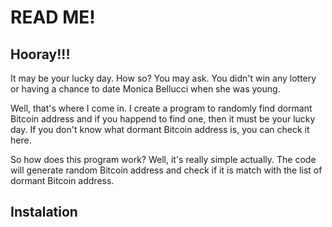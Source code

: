 # READ ME!

## Hooray!!! 

It may be your lucky day. How so? You may ask. You didn't win any lottery or having a chance to date Monica Bellucci when she was young.

Well, that's where I come in. I create a program to randomly find dormant Bitcoin address and if you happend to find one, then it must be your lucky day. If you don't know what dormant Bitcoin address is, you can check it here. 

So how does this program work? Well, it's really simple actually. The code will generate random Bitcoin address and check if it is match with the list of dormant Bitcoin address.

## Instalation